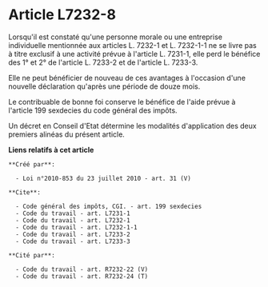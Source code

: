 # Article L7232-8

Lorsqu'il est constaté qu'une personne morale ou une entreprise individuelle mentionnée aux articles L. 7232-1 et L. 7232-1-1
ne se livre pas à titre exclusif à une activité prévue à l'article L. 7231-1, elle perd le bénéfice des 1° et 2° de l'article
L. 7233-2 et de l'article L. 7233-3. 

Elle ne peut bénéficier de nouveau de ces avantages à l'occasion d'une nouvelle déclaration qu'après une période de douze
mois. 

Le contribuable de bonne foi conserve le bénéfice de l'aide prévue à l'article 199 sexdecies du code général des impôts. 

Un décret en Conseil d'Etat détermine les modalités d'application des deux premiers alinéas du présent article.

**Liens relatifs à cet article**

	**Créé par**:

	  - Loi n°2010-853 du 23 juillet 2010 - art. 31 (V)

	**Cite**:

	  - Code général des impôts, CGI. - art. 199 sexdecies
	  - Code du travail - art. L7231-1
	  - Code du travail - art. L7232-1
	  - Code du travail - art. L7232-1-1
	  - Code du travail - art. L7233-2
	  - Code du travail - art. L7233-3

	**Cité par**:

	  - Code du travail - art. R7232-22 (V)
	  - Code du travail - art. R7232-24 (T)
